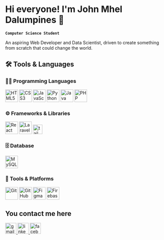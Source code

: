 # Hi everyone! I'm John Mhel Dalumpines 👋

**`Computer Science Student`**

An aspiring Web Developer and Data Scientist, driven to create something from scratch that could change the world.

## 🛠️ Tools & Languages

### 👨‍💻 Programming Languages
<p align="left">
  <img src="https://cdn.jsdelivr.net/gh/devicons/devicon/icons/html5/html5-original.svg" width="40px" alt="HTML5"/>
  <img src="https://cdn.jsdelivr.net/gh/devicons/devicon/icons/css3/css3-original.svg" width="40px" alt="CSS3"/>
  <img src="https://cdn.jsdelivr.net/gh/devicons/devicon/icons/javascript/javascript-original.svg" width="40px" alt="JavaScript"/>
  <img src="https://cdn.jsdelivr.net/gh/devicons/devicon/icons/python/python-original.svg" width="40px" alt="Python"/>
  <img src="https://cdn.jsdelivr.net/gh/devicons/devicon/icons/java/java-original.svg" width="40px" alt="Java"/>
  <img src="https://cdn.jsdelivr.net/gh/devicons/devicon/icons/php/php-original.svg" width="40px" alt="PHP"/>
  
</p>

### ⚙️ Frameworks & Libraries
<p align="left">
  <img src="https://cdn.jsdelivr.net/gh/devicons/devicon/icons/react/react-original.svg" width="40px" alt="React"/>
  <!-- Optional Laravel colorful version below -->
  <img src="https://cdn.jsdelivr.net/gh/devicons/devicon/icons/laravel/laravel-original.svg" width="40px" alt="Laravel"/>
  <img src="https://cdn.simpleicons.org/tailwindcss/06B6D4" height="30" alt="tailwindcss logo" />
  
</p>

### 🗄️ Database
<p align="left">
  <img src="https://cdn.jsdelivr.net/gh/devicons/devicon/icons/mysql/mysql-original.svg" width="40px" alt="MySQL"/>
</p>


### 🧰 Tools & Platforms
<p align="left">
  <img src="https://cdn.jsdelivr.net/gh/devicons/devicon/icons/git/git-original.svg" width="40px" alt="Git" />
  <img src="https://cdn.jsdelivr.net/gh/devicons/devicon/icons/github/github-original.svg" width="40px" alt="GitHub" />
  <img src="https://cdn.jsdelivr.net/gh/devicons/devicon/icons/figma/figma-original.svg" width="40px" alt="Figma" />
  <img src="https://www.vectorlogo.zone/logos/firebase/firebase-icon.svg" width="40px" alt="Firebase" />
</p>

<!--**Experience:** Still gaining... -->


<h2 align="left">You contact me here</h3>

<div align="left">
  
  <!-- Gmail (envelope icon) -->
   <a href="https://mail.google.com/mail/?view=cm&to=jmdalumpines24@gmail.com" target="_blank">
    <img src="https://cdn.jsdelivr.net/gh/devicons/devicon/icons/google/google-original.svg" height="35" alt="gmail logo" />
  </a>

  <!-- LinkedIn -->
  <a href="https://www.linkedin.com/in/john-mhel-dalumpines-3853412a5/" target="_blank">
    <img src="https://cdn.jsdelivr.net/gh/devicons/devicon/icons/linkedin/linkedin-original.svg" height="35" alt="linkedin logo" />
  </a>

  <!-- Facebook -->
  <a href="https://web.facebook.com/jm.jayem.75" target="_blank">
    <img src="https://cdn.jsdelivr.net/gh/devicons/devicon/icons/facebook/facebook-original.svg" height="35" alt="facebook logo" />
  </a>
  
</div>


